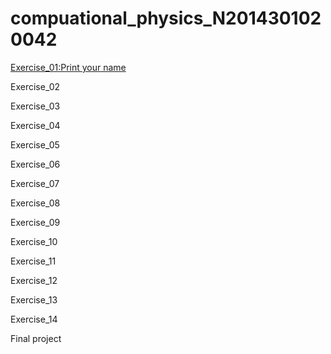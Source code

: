 # compuational_physics_N2014301020042
[Exercise_01:Print your name](https://github.com/woshishuishuishuishui/compuational_physics_N2014301020042/blob/master/Exercise02.md)

Exercise_02

Exercise_03

Exercise_04

Exercise_05

Exercise_06 

Exercise_07 

Exercise_08 

Exercise_09

Exercise_10

Exercise_11

Exercise_12

Exercise_13

Exercise_14

Final project

